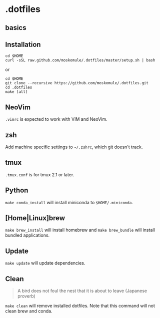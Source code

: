# .dotfiles 
## basics


## Installation

```
cd $HOME
curl -sSL raw.github.com/moskomule/.dotfiles/master/setup.sh | bash
```

or

```
cd $HOME
git clone --recursive https://github.com/moskomule/.dotfiles.git
cd .dotfiles
make [all]
```


## NeoVim

`.vimrc` is expected to work with VIM and NeoVim.

## zsh

Add machine specific settings to `~/.zshrc`, which git doesn't track.

## tmux

`.tmux.conf` is for tmux 2.1 or later. 

## Python

`make conda_install` will install miniconda to `$HOME/.miniconda`.

## [Home|Linux]brew

`make brew_install` will install homebrew and `make brew_bundle` will install bundled applications.

## Update

`make update` will update dependencies.

## Clean

> A bird does not foul the nest that it is about to leave (Japanese proverb)

`make clean` will remove installed dotfiles. Note that this command will not clean brew and conda.

